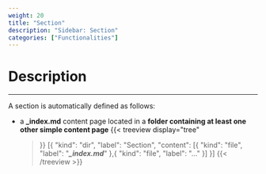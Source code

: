 ```yaml
---
weight: 20
title: "Section"
description: "Sidebar: Section"
categories: ["Functionalities"]
---
```


# Description
---

A section is automatically defined as follows:
* a **_index.md** content page located in a **folder containing at least one other simple content page**
    {{< treeview
        display="tree"
    >}}
        [{
            "kind": "dir",
            "label": "Section",
                "content": [{
                    "kind": "file",
                    "label": "***_index.md***"
                  },{
                    "kind": "file",
                    "label": "..."
                  }]
        }]
    {{< /treeview >}}